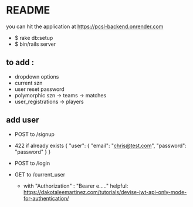 # README

you can hit the application at 
https://pcsl-backend.onrender.com

* $ rake db:setup
* $ bin/rails server

## to add : 

* dropdown options
* current szn
* user reset password
* polymorphic szn -> teams -> matches 
* user_registrations -> players


## add user
* POST to /signup
- 422 if already exists
{
  "user": {
    "email": "chris@test.com",
    "password": "password"
  }
}

* POST to /login

* GET to /current_user
  * with "Authorization" : "Bearer e....."
helpful: 
https://dakotaleemartinez.com/tutorials/devise-jwt-api-only-mode-for-authentication/
